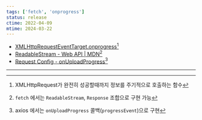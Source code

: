 ```yaml
---
tags: ['fetch', 'onprogress']
status: release
ctime: 2022-04-09
mtime: 2024-03-22
---
```


- [XMLHttpRequestEventTarget.onprogress](https://developer.mozilla.org/en-US/docs/Web/API/XMLHttpRequestEventTarget/onprogress)[^52-1]
- [ReadableStream - Web API | MDN](https://developer.mozilla.org/ko/docs/Web/API/ReadableStream)[^52-2]
- [Request Config - onUploadProgress](https://github.com/axios/axios#request-config)[^52-3]

---

[^52-1]: XMLHttpRequest가 완전히 성공할때까지 정보를 주기적으로 호출하는 함수
[^52-2]: `fetch` 에서는  `ReadableStream`, `Response` 조합으로 구현 가능
[^52-3]: axios 에서는 `onUploadProgress` 콜백(`progressEvent`)으로 구현